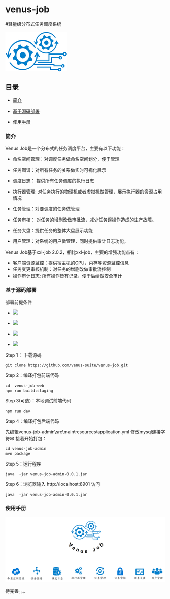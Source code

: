 # venus-job

#轻量级分布式任务调度系统

![avatar](doc/logo.png)

## 目录

* [简介](#1)

* [基于源码部署](#2)

* [使用手册](#3)

<h3 id="1">简介</h3>

Venus Job是一个分布式的任务调度平台，主要有以下功能：

* 命名空间管理：对调度任务做命名空间划分，便于管理

* 任务图谱：对所有任务的关系做实时可视化展示

* 调度日志： 提供所有任务调度的执行日志

* 执行器管理: 对任务执行的物理机或者虚拟机做管理，展示执行器的资源占用情况

* 任务管理：对要调度的任务做管理

* 任务审核： 对任务的增删改做审批流，减少任务误操作造成的生产故障。

* 任务大盘：提供任务的整体大盘展示功能

* 用户管理：对系统的用户做管理，同时提供审计日志功能。

Venus Job基于xxl-job 2.0.2，相比xxl-job，主要的增强功能点有：
* 客户端资源监控：提供宿主机的CPU，内存等资源监控信息
* 任务变更审核机制：对任务的增删改做审批流控制
* 操作审计日志: 所有操作皆有记录，便于后续做安全审计

<h3 id="2">基于源码部署</h3>

部署前提条件

* ![](https://img.shields.io/static/v1?label=git&message=2.34.1&color=green&?style=for-the-badge)

* ![](https://img.shields.io/static/v1?label=Node.js&message=12.0&color=green&?style=for-the-badge)

* ![](https://img.shields.io/static/v1?label=Java&message=1.8&color=green&?style=for-the-badge)

* ![](https://img.shields.io/static/v1?label=mysql&message=5.7&color=green&?style=for-the-badge)

Step 1： 下载源码
```
git clone https://github.com/venus-suite/venus-job.git
```
Step 2：编译打包前端代码
```
cd  venus-job-web
npm run build:staging
```

Step 3(可选)：本地调试前端代码
```
npm run dev
```

Step 4：编译打包后端代码

先编辑venus-job-admin\src\main\resources\application.yml 修改mysql连接字符串
接着开始打包：

```
cd venus-job-admin
mvn package 
```

Step 5：运行程序

```
java  -jar venus-job-admin-0.0.1.jar
```

Step 6：浏览器输入 http://localhost:8901 访问

```
java  -jar venus-job-admin-0.0.1.jar
```

<h3 id="3">使用手册</h3>

![avatar](venus-job-web/src/assets/bg.png)

待完善。。。
